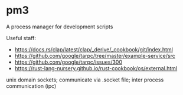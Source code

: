 # pm3
A process manager for development scripts

Useful staff:

- https://docs.rs/clap/latest/clap/_derive/_cookbook/git/index.html
- https://github.com/google/tarpc/tree/master/example-service/src
- https://github.com/google/tarpc/issues/300
- https://rust-lang-nursery.github.io/rust-cookbook/os/external.html

unix domain sockets; communicate via .socket file; inter process communication (ipc)
